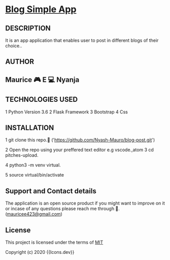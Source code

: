 <h1><u>Blog Simple App</u></h1>
 
## DESCRIPTION

It is an app application that enables user to post in different blogs of their choice..

## AUTHOR

 <h2>Maurice 🎮 E 💻 Nyanja</h2>

## TECHNOLOGIES USED

1 Python Version 3.6
2 Flask Framework
3 Bootstrap
4 Css

## INSTALLATION

1 git clone this repo.📎 ('https://github.com/Nyash-Mauro/blog-post.git')

2 Open the repo using your preffered text
editor e.g vscode.,atom
3 cd pitches-upload.

4 python3 -m venv virtual.

5 source virtual/bin/activate

## Support and Contact details

The application is an open source product if you might want to improve on it or incase of any questions please reach me through 📧. (mauricee423@gmail.com)

## License

This project is licensed under the terms of
[MIT](https://choosealicense.com/licenses/mit/)

Copyright (c) 2020 {{Icons.dev}}
